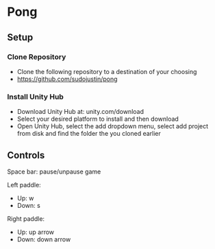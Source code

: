 # Pong

## Setup

### Clone Repository

- Clone the following repository to a destination of your choosing
- https://github.com/sudojustin/pong

### Install Unity Hub
- Download Unity Hub at: unity.com/download
- Select your desired platform to install and then download
- Open Unity Hub, select the add dropdown menu, select add project from disk and find the folder the you cloned earlier

## Controls

Space bar: pause/unpause game

Left paddle:
- Up: w
- Down: s

Right paddle:
- Up: up arrow
- Down: down arrow